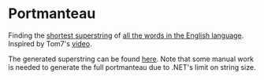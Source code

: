 # Portmanteau
Finding the [shortest superstring](https://en.wikipedia.org/wiki/Shortest_common_supersequence_problem) of [all the words in the English language](https://github.com/dwyl/english-words/blob/master/words_alpha.txt). Inspired by Tom7's [video](https://www.youtube.com/watch?v=QVn2PZGZxaI).

The generated superstring can be found [here](resources/portmanteau.txt). Note that some manual work is needed to generate the full portmanteau due to .NET's limit on string size.
